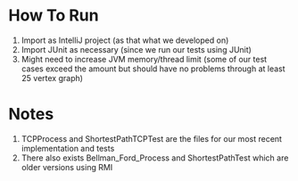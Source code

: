 # How To Run
1. Import as IntelliJ project (as that what we developed on)
2. Import JUnit as necessary (since we run our tests using JUnit)
3. Might need to increase JVM memory/thread limit (some of our test cases exceed the amount but should have no problems through at least 25 vertex graph)

# Notes
1. TCPProcess and ShortestPathTCPTest are the files for our most recent implementation and tests
2. There also exists Bellman_Ford_Process and ShortestPathTest which are older versions using RMI

